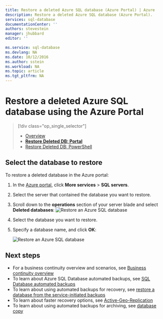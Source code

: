```yaml
---
title: Restore a deleted Azure SQL database (Azure Portal) | Azure
description: Restore a deleted Azure SQL database (Azure Portal).
services: sql-database
documentationCenter: ''
authors: stevestein
manager: jhubbard
editor: ''

ms.service: sql-database
ms.devlang: NA
ms.date: 10/12/2016
ms.author: sstein
ms.workload: NA
ms.topic: article
ms.tgt_pltfrm: NA
---
```


# Restore a deleted Azure SQL database using the Azure Portal

> [!div class="op_single_selector"]
>- [Overview](./sql-database-recovery-using-backups.md)
>- [**Restore Deleted DB: Portal**](./sql-database-restore-deleted-database-portal.md)
>- [Restore Deleted DB: PowerShell](./sql-database-restore-deleted-database-powershell.md)

## Select the database to restore 

To restore a deleted database in the Azure portal:

1. In the [Azure portal](https://portal.azure.cn), click **More services** > **SQL servers**.
3.  Select the server that contained the database you want to restore.
4.  Scroll down to the **operations** section of your server blade and select **Deleted databases**:
    ![Restore an Azure SQL database](./media/sql-database-restore-deleted-database-portal/restore-deleted-trashbin.png)
5.  Select the database you want to restore.
6.  Specify a database name, and click **OK**:

    ![Restore an Azure SQL database](./media/sql-database-restore-deleted-database-portal/restore-deleted.png)

## Next steps

- For a business continuity overview and scenarios, see [Business continuity overview](./sql-database-business-continuity.md)
- To learn about Azure SQL Database automated backups, see [SQL Database automated backups](./sql-database-automated-backups.md)
- To learn about using automated backups for recovery, see [restore a database from the service-initiated backups](./sql-database-recovery-using-backups.md)
- To learn about faster recovery options, see [Active-Geo-Replication](./sql-database-geo-replication-overview.md)  
- To learn about using automated backups for archiving, see [database copy](./sql-database-copy.md)